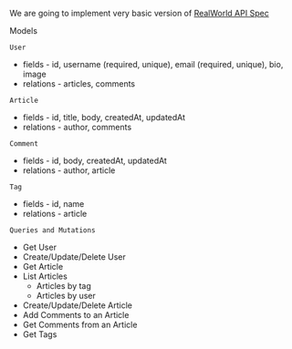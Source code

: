 We are going to implement very basic version of [RealWorld API Spec](https://github.com/gothinkster/realworld/tree/master/api)

Models

`User`

- fields - id, username (required, unique), email (required, unique), bio, image
- relations - articles, comments

`Article`

- fields - id, title, body, createdAt, updatedAt
- relations - author, comments

`Comment`

- fields - id, body, createdAt, updatedAt
- relations - author, article

`Tag`

- fields - id, name
- relations - article

`Queries and Mutations`

- Get User
- Create/Update/Delete User
- Get Article
- List Articles
  - Articles by tag
  - Articles by user
- Create/Update/Delete Article
- Add Comments to an Article
- Get Comments from an Article
- Get Tags
